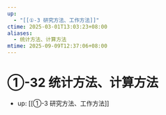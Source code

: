 ```yaml
---
up:
  - "[[①-3 研究方法、工作方法]]"
ctime: 2025-03-01T13:03:23+08:00
aliases:
  - 统计方法、计算方法
mtime: 2025-09-09T12:37:06+08:00
---
```


# ①-32 统计方法、计算方法

- up: [[①-3 研究方法、工作方法]]
